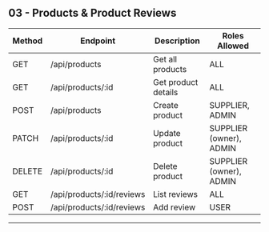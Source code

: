 ## 03 - Products & Product Reviews

| Method | Endpoint                        | Description                        | Roles Allowed                   |
|--------|---------------------------------|-----------------------------------|--------------------------------|
| GET    | /api/products                    | Get all products                   | ALL                            |
| GET    | /api/products/:id                | Get product details                | ALL                            |
| POST   | /api/products                    | Create product                     | SUPPLIER, ADMIN                |
| PATCH  | /api/products/:id                | Update product                     | SUPPLIER (owner), ADMIN        |
| DELETE | /api/products/:id                | Delete product                     | SUPPLIER (owner), ADMIN        |
| GET    | /api/products/:id/reviews        | List reviews                       | ALL                            |
| POST   | /api/products/:id/reviews        | Add review                          | USER                           |

---